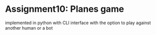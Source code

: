 # Assignment10: Planes game
implemented in python with CLI interface with the option to play against another human or a bot

